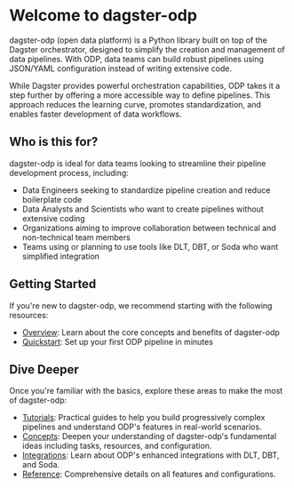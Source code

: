 # Welcome to dagster-odp

dagster-odp (open data platform) is a Python library built on top of the Dagster orchestrator, designed to simplify the creation and management of data pipelines. With ODP, data teams can build robust pipelines using JSON/YAML configuration instead of writing extensive code. 

While Dagster provides powerful orchestration capabilities, ODP takes it a step further by offering a more accessible way to define pipelines. This approach reduces the learning curve, promotes standardization, and enables faster development of data workflows.

## Who is this for?

dagster-odp is ideal for data teams looking to streamline their pipeline development process, including:

- Data Engineers seeking to standardize pipeline creation and reduce boilerplate code
- Data Analysts and Scientists who want to create pipelines without extensive coding
- Organizations aiming to improve collaboration between technical and non-technical team members
- Teams using or planning to use tools like DLT, DBT, or Soda who want simplified integration

## Getting Started

If you're new to dagster-odp, we recommend starting with the following resources:

- [Overview](getting-started/overview.md): Learn about the core concepts and benefits of dagster-odp
- [Quickstart](getting-started/quickstart.md): Set up your first ODP pipeline in minutes

## Dive Deeper

Once you're familiar with the basics, explore these areas to make the most of dagster-odp:

- [Tutorials](tutorials/tutorials.md): Practical guides to help you build progressively complex pipelines and understand ODP's features in real-world scenarios.
- [Concepts](concepts/concepts.md): Deepen your understanding of dagster-odp's fundamental ideas including tasks, resources, and configuration.
- [Integrations](integrations/integrations.md): Learn about ODP's enhanced integrations with DLT, DBT, and Soda.
- [Reference](reference/reference.md): Comprehensive details on all features and configurations.
